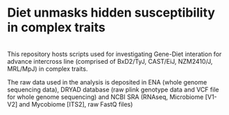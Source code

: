 <h1>Diet unmasks hidden susceptibility in complex traits</h1>
<br>This repository hosts scripts used for investigating Gene-Diet interation for advance intercross line (comprised of BxD2/TyJ, CAST/EiJ, NZM2410/J, MRL/MpJ) in complex traits.</br>
<p>The raw data used in the analysis is deposited in ENA (whole genome sequencing data), DRYAD database (raw plink genotype data and VCF file for whole genome sequencing) and NCBI SRA (RNAseq, Microbiome [V1-V2] and Mycobiome [ITS2], raw FastQ files)</p>
